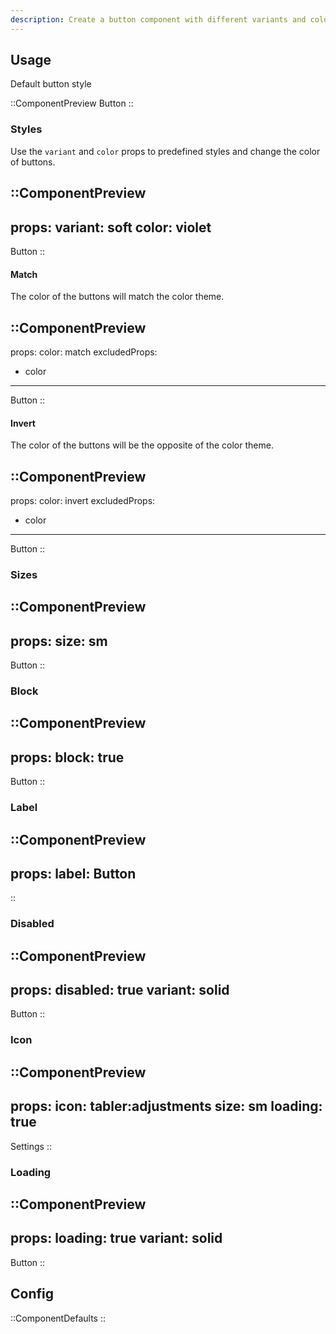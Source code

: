 ```yaml
---
description: Create a button component with different variants and colors
---
```


## Usage

Default button style

::ComponentPreview
Button
::

### Styles

Use the `variant` and `color` props to predefined styles and change the color of buttons.

::ComponentPreview
---
props:
  variant: soft
  color: violet
---
Button
::

#### Match

The color of the buttons will match the color theme.

::ComponentPreview
---
props:
  color: match
excludedProps:
  - color
---
Button
::

#### Invert

The color of the buttons will be the opposite of the color theme.

::ComponentPreview
---
props:
  color: invert
excludedProps:
  - color
---
Button
::

### Sizes

::ComponentPreview
---
props:
  size: sm
---
Button
::

### Block

::ComponentPreview
---
props:
  block: true
---
Button
::

### Label

::ComponentPreview
---
props:
  label: Button
---
::

### Disabled

::ComponentPreview
---
props:
  disabled: true
  variant: solid
---
Button
::

### Icon

::ComponentPreview
---
props:
  icon: tabler:adjustments
  size: sm
  loading: true
---
Settings
::

### Loading

::ComponentPreview
---
props:
  loading: true
  variant: solid
---
Button
::

## Config

::ComponentDefaults
::
